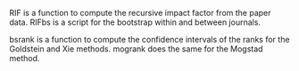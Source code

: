 RIF is a function to compute the recursive impact factor from the paper data.
RIFbs is a script for the bootstrap within and between journals.

bsrank is a function to compute the confidence intervals of the ranks for the Goldstein and Xie methods.
mogrank does the same for the Mogstad method.
